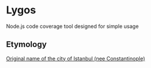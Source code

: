 # Lygos
Node.js code coverage tool designed for simple usage

## Etymology
[Original name of the city of Istanbul (nee Constantinople)](https://en.wikipedia.org/wiki/Constantinople#Before_Constantinople)

